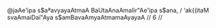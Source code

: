 @jaAe'ipa s$aªavyayaAtmaA BaUtaAnaAmaIìr"Ae'ipa s$ana, /
‘ak{(itaM svaAmaiDaï"Aya s$amBavaAmyaAtmamaAyayaA // 6 //